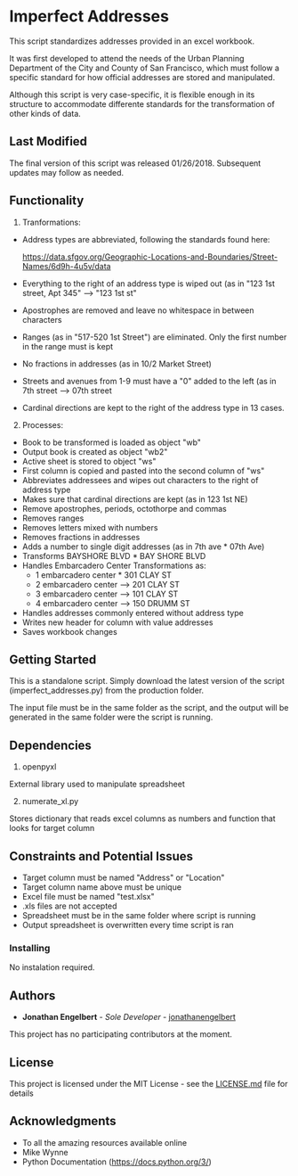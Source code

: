 
# Imperfect Addresses

This script standardizes addresses provided in an excel workbook.

It was first developed to attend the needs of the Urban Planning Department of the City and County of San Francisco, which must follow a specific standard for how official addresses are stored and manipulated.

Although this script is very case-specific, it is flexible enough in its structure to accommodate differente standards for the transformation of other kinds of data.

## Last Modified

The final version of this script was released 01/26/2018.
Subsequent updates may follow as needed.

## Functionality

 1. Tranformations:

 * Address types are abbreviated, following the standards found here:

     https://data.sfgov.org/Geographic-Locations-and-Boundaries/Street-Names/6d9h-4u5v/data

 * Everything to the right of an address type is wiped out (as in
     "123 1st street, Apt 345" --> "123 1st st"
 * Apostrophes are removed and leave no whitespace in between characters
 * Ranges (as in "517-520 1st Street") are eliminated. Only the first
 number in the range must is kept
 * No fractions in addresses (as in 10/2 Market Street)
 * Streets and avenues from 1-9 must have a "0" added to the left (as in
 7th street --> 07th street
 * Cardinal directions are kept to the right of the address type in 13
 cases.


 2. Processes:

 * Book to be transformed is loaded as object "wb"
 * Output book is created as object "wb2"
 * Active sheet is stored to object "ws"
 * First column is copied and pasted into the second column of "ws"
 * Abbreviates addressees and wipes out characters to the right of
     address type
 * Makes sure that cardinal directions are kept (as in 123 1st NE)
 * Remove apostrophes, periods, octothorpe and commas
 * Removes ranges
 * Removes letters mixed with numbers
 * Removes fractions in addresses
 * Adds a number to single digit addresses (as in 7th ave * 07th Ave)
 * Transforms BAYSHORE BLVD * BAY SHORE BLVD
 * Handles Embarcadero Center Transformations as:
      - 1 embarcadero center * 301 CLAY ST
      - 2 embarcadero center –-> 201 CLAY ST
      - 3 embarcadero center –-> 101 CLAY ST
      - 4 embarcadero center –-> 150 DRUMM ST
 * Handles addresses commonly entered without address type
 * Writes new header for column with value addresses
 * Saves workbook changes

## Getting Started

This is a standalone script. Simply download the latest version of the script (imperfect_addresses.py) from the production folder.

The input file must be in the same folder as the script, and the output will be generated in the same folder were the script is running.

## Dependencies

1. openpyxl

External library used to manipulate spreadsheet

2. numerate_xl.py

Stores dictionary that reads excel columns as numbers and function that looks for target column

## Constraints and Potential Issues

* Target column must be named "Address" or "Location"
* Target column name above must be unique
* Excel file must be named "test.xlsx"
* .xls files are not accepted
* Spreadsheet must be in the same folder where script is running
* Output spreadsheet is overwritten every time script is ran

### Installing

No instalation required.

## Authors

* **Jonathan Engelbert** - *Sole Developer* - [jonathanengelbert](https://github.com/jonathanengelbert/)

This project has no participating contributors at the moment.

## License

This project is licensed under the MIT License - see the [LICENSE.md](LICENSE.md) file for details

## Acknowledgments

* To all the amazing resources available online
* Mike Wynne
* Python Documentation (https://docs.python.org/3/)
